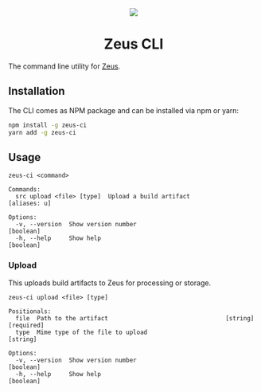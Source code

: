 <div align="center">
    <img src="https://user-images.githubusercontent.com/1433023/32624723-f1c8ec84-c53e-11e7-9e78-e5a6369176c3.png">
    <h1>Zeus CLI</h1>
</div>

The command line utility for [Zeus](https://github.com/getsentry/zeus).

## Installation

The CLI comes as NPM package and can be installed via npm or yarn:


```bash
npm install -g zeus-ci
yarn add -g zeus-ci
```

## Usage

```
zeus-ci <command>

Commands:
  src upload <file> [type]  Upload a build artifact                 [aliases: u]

Options:
  -v, --version  Show version number                                   [boolean]
  -h, --help     Show help                                             [boolean]
```

### Upload

This uploads build artifacts to Zeus for processing or storage.


```
zeus-ci upload <file> [type]

Positionals:
  file  Path to the artifact                                 [string] [required]
  type  Mime type of the file to upload                                 [string]

Options:
  -v, --version  Show version number                                   [boolean]
  -h, --help     Show help                                             [boolean]
```
